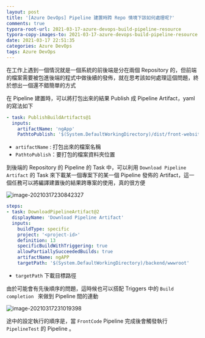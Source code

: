 ```yaml
---
layout: post
title: '[Azure DevOps] Pipeline 建置時跨 Repo 情境下該如何處理呢?'
comments: true
typora-root-url: 2021-03-17-azure-devops-build-pipeline-resource
typora-copy-images-to: 2021-03-17-azure-devops-build-pipeline-resource
date: 2021-03-17 22:51:35
categories: Azure DevOps
tags: Azure DevOps
---
```


在工作上遇到一個情況就是一個系統的前後端是分在兩個 Repository 的，但前端的檔案需要被包進後端的程式中做後續的發佈，就在思考該如何處理這個問題，終於想出一個還不錯簡單的方式

<!-- more -->

在 Pipeline 建置時，可以將打包出來的結果 Publish 成 Pipeline Artifact，yaml 的寫法如下

```yaml
- task: PublishBuildArtifacts@1
  inputs:
    artifactName: 'ngApp'
    PathtoPublish: '$(System.DefaultWorkingDirectory)/dist/front-website'
```

* `artifactName` : 打包出來的檔案名稱
* `PathtoPublish`：要打包的檔案資料夾位置

到後端的 Repository 的 Pipeline 的 Task 中，可以利用 `Download Pipeline Artifact` 的 Task 來下載某一個專案下的某一個 Pipeline 發佈的 Artifact，這一個任務可以將編譯建置後的結果跨專案的使用，真的很方便

![image-20210317230842327](image-20210317230842327.png)

```yaml
steps:
- task: DownloadPipelineArtifact@2
  displayName: 'Download Pipeline Artifact'
  inputs:
    buildType: specific
    project: '<project-id>'
    definition: 13
    specificBuildWithTriggering: true
    allowPartiallySucceededBuilds: true
    artifactName: ngAPP
    targetPath: '$(System.DefaultWorkingDirectory)/backend/wwwroot'
```

* `targetPath` 下載目標路徑

由於可能會有先後順序的問題，這時候也可以搭配 Triggers 中的 `Build completion ` 來做到 Pipeline 間的連動

![image-20210317231019398](image-20210317231019398.png)

途中的設定執行的順序是，當 `FrontCode` Pipeline 完成後會觸發執行 `PipelineTest` 的 Pipeline 。




